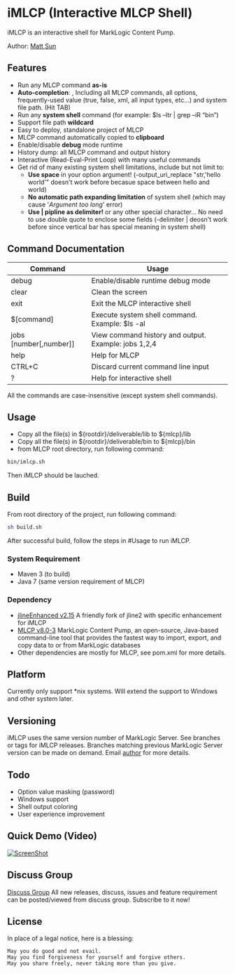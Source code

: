 # iMLCP (Interactive MLCP Shell)

iMLCP is an interactive shell for MarkLogic Content Pump.

Author: [Matt Sun](mailto:matt.sun@marklogic.com)


## Features

* Run any MLCP command **as-is**
* **Auto-completion**: , Including all MLCP commands, all options, frequently-used value (true, false, xml, all input types, etc…) and system file path. (Hit TAB)
* Run any **system shell** command (for example: $ls –ltr | grep –iR “bin”)
* Support file path **wildcard**
* Easy to deploy, standalone project of MLCP
* MLCP command automatically copied to **clipboard**
* Enable/disable **debug** mode runtime
* History dump: all MLCP command and output history
* Interactive (Read-Eval-Print Loop) with many useful commands
* Get rid of many existing system shell limitations, include but not limit to:
  * **Use space** in your option argument! (-output_uri_replace "str,'hello world'" doesn't work before becasue space between hello and world)
  * **No automatic path expanding limitation** of system shell (which may cause '*Argument too long*' error)
  * **Use | pipline as delimiter!** or any other special character... No need to use double quote to enclose some fields (-delimiter | deosn't work before since vertical bar has special meaning in system shell)


## Command Documentation

| Command                | Usage                                                  |
| -----------------------| ------------------------------------------------------ |
| debug                  | Enable/disable runtime debug mode                      |
| clear                  |Clean the screen                                        |
| exit                   | Exit the MLCP interactive shell                        |
| $[command]             | Execute system shell command. Example: $ls -al         |
| jobs [number[,number]] | View command history and output. Example: jobs 1,2,4   |
| help                   |Help for MLCP                                           |
| CTRL+C                 |Discard current command line input                      |
| ?                      |Help for interactive shell                              |

All the commands are case-insensitive (except system shell commands).


## Usage

* Copy all the file(s) in ${rootdir}/deliverable/lib to ${mlcp}/lib
* Copy all the file(s) in ${rootdir}/deliverable/bin to ${mlcp}/bin
* from MLCP root directory, run following command:
``` bash
bin/imlcp.sh
```
Then iMLCP should be lauched.

## Build

From root directory of the project, run following command:
``` bash
sh build.sh
```
After successful build, follow the steps in #Usage to run iMLCP.

### System Requirement
* Maven 3 (to build)
* Java 7 (same version requirement of MLCP)

### Dependency

* [jlineEnhanced v2.15](https://github.com/mattsunsjf/jline2-imlcp) A friendly fork of jline2 with specific enhancement for iMLCP 
* [MLCP v8.0-3](http://developer.marklogic.com/products/mlcp) MarkLogic Content Pump, an open-source, Java-based command-line tool that provides the fastest way to import, export, and copy data to or from MarkLogic databases
* Other dependencies are mostly for MLCP, see pom.xml for more details.

## Platform

Currently only support *nix systems. Will extend the support to Windows and other system later.

## Versioning

iMLCP uses the same version number of MarkLogic Server. See branches or tags for iMLCP releases. Branches matching previous MarkLogic Server version can be made on demand. Email [author](mailto:matt.sun@marklogic.com) for more details.

## Todo

- Option value masking (password)
- Windows support
- Shell output coloring
- User experience improvement

## Quick Demo (Video)

[![ScreenShot](http://tekloaded.com/wp-content/uploads/2015/02/youtube-vid.jpg)](http://youtu.be/CTxOJuo-Ju8)

## Discuss Group

[Discuss Group](https://groups.google.com/forum/#!forum/imlcp)
All new releases, discuss, issues and feature requirement can be posted/viewed from discuss group.
Subscribe to it now!

## License

In place of a legal notice, here is a blessing:

	May you do good and not evail.
    May you find forgiveness for yourself and forgive others.
    May you share freely, never taking more than you give.
